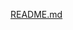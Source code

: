 [README.md](https://github.com/AbdelrahmanDjango/CRUD-operations-ExpressJS/files/14621245/README.md)

